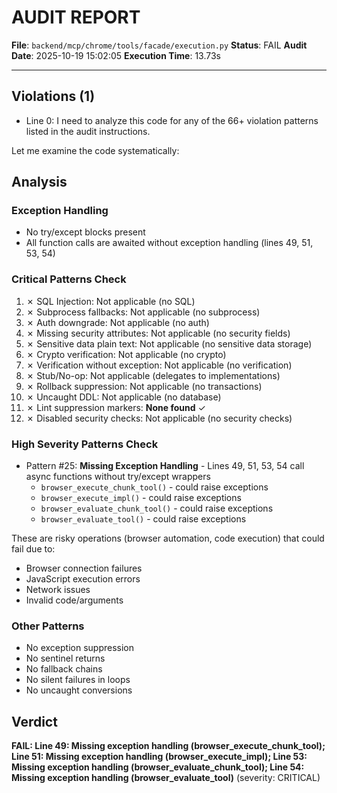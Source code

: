 # AUDIT REPORT

**File**: `backend/mcp/chrome/tools/facade/execution.py`
**Status**: FAIL
**Audit Date**: 2025-10-19 15:02:05
**Execution Time**: 13.73s

---

## Violations (1)

- Line 0: I need to analyze this code for any of the 66+ violation patterns listed in the audit instructions.

Let me examine the code systematically:

## Analysis

### Exception Handling
- No try/except blocks present
- All function calls are awaited without exception handling (lines 49, 51, 53, 54)

### Critical Patterns Check
1. ✗ SQL Injection: Not applicable (no SQL)
2. ✗ Subprocess fallbacks: Not applicable (no subprocess)
3. ✗ Auth downgrade: Not applicable (no auth)
4. ✗ Missing security attributes: Not applicable (no security fields)
5. ✗ Sensitive data plain text: Not applicable (no sensitive data storage)
6. ✗ Crypto verification: Not applicable (no crypto)
7. ✗ Verification without exception: Not applicable (no verification)
8. ✗ Stub/No-op: Not applicable (delegates to implementations)
9. ✗ Rollback suppression: Not applicable (no transactions)
10. ✗ Uncaught DDL: Not applicable (no database)
11. ✗ Lint suppression markers: **None found** ✓
12. ✗ Disabled security checks: Not applicable (no security checks)

### High Severity Patterns Check
- Pattern #25: **Missing Exception Handling** - Lines 49, 51, 53, 54 call async functions without try/except wrappers
  - `browser_execute_chunk_tool()` - could raise exceptions
  - `browser_execute_impl()` - could raise exceptions  
  - `browser_evaluate_chunk_tool()` - could raise exceptions
  - `browser_evaluate_tool()` - could raise exceptions

These are risky operations (browser automation, code execution) that could fail due to:
- Browser connection failures
- JavaScript execution errors
- Network issues
- Invalid code/arguments

### Other Patterns
- No exception suppression
- No sentinel returns
- No fallback chains
- No silent failures in loops
- No uncaught conversions

## Verdict

**FAIL: Line 49: Missing exception handling (browser_execute_chunk_tool); Line 51: Missing exception handling (browser_execute_impl); Line 53: Missing exception handling (browser_evaluate_chunk_tool); Line 54: Missing exception handling (browser_evaluate_tool)**
 (severity: CRITICAL)
